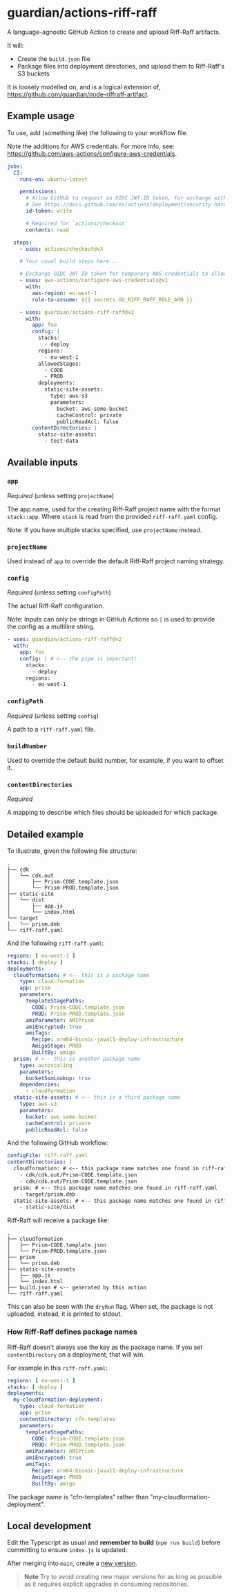 # guardian/actions-riff-raff

A language-agnostic GitHub Action to create and upload Riff-Raff artifacts.

It will:
- Create the `build.json` file
- Package files into deployment directories, and upload them to Riff-Raff's S3 buckets

It is loosely modelled on, and is a logical extension of,
https://github.com/guardian/node-riffraff-artifact.

## Example usage
To use, add (something like) the following to your workflow file.

Note the additions for AWS credentials. For more info, see: https://github.com/aws-actions/configure-aws-credentials.

```yaml
jobs:
  CI:
    runs-on: ubuntu-latest

    permissions:
      # Allow GitHub to request an OIDC JWT ID token, for exchange with `aws-actions/configure-aws-credentials`
      # See https://docs.github.com/en/actions/deployment/security-hardening-your-deployments/configuring-openid-connect-in-amazon-web-services#updating-your-github-actions-workflow
      id-token: write

      # Required for `actions/checkout`
      contents: read

  steps:
    - uses: actions/checkout@v3

    # Your usual build steps here...

    # Exchange OIDC JWT ID token for temporary AWS credentials to allow uploading to S3
    - uses: aws-actions/configure-aws-credentials@v1
      with:
        aws-region: eu-west-1
        role-to-assume: ${{ secrets.GU_RIFF_RAFF_ROLE_ARN }}

    - uses: guardian/actions-riff-raff@v2
      with:
        app: foo
        config: |
          stacks:
            - deploy
          regions:
            - eu-west-1
          allowedStages:
            - CODE
            - PROD
          deployments:
            static-site-assets:
              type: aws-s3
              parameters:
                bucket: aws-some-bucket
                cacheControl: private
                publicReadAcl: false
        contentDirectories: |
          static-site-assets:
            - test-data
```

## Available inputs

### `app`
*Required* (unless setting `projectName`)

The app name, used for the creating Riff-Raff project name with the format `stack::app`.
Where `stack` is read from the provided `riff-raff.yaml` config.

Note: If you have multiple stacks specified, use `projectName` instead.

### `projectName`
Used instead of `app` to override the default Riff-Raff project naming strategy.

### `config`
*Required* (unless setting `configPath`)

The actual Riff-Raff configuration.

Note: Inputs can only be strings in GitHub Actions so `|` is used to provide the
config as a multiline string.

```yaml
- uses: guardian/actions-riff-raff@v2
  with:
    app: foo
    config: | # <-- the pipe is important!
      stacks:
        - deploy
      regions:
        - eu-west-1
```

### `configPath`
*Required* (unless setting `config`)

A path to a `riff-raff.yaml` file.

### `buildNumber`
Used to override the default build number, for example, if you want to offset it.

### `contentDirectories`
*Required*

A mapping to describe which files should be uploaded for which package.

## Detailed example
To illustrate, given the following file structure:

```console
.
├── cdk
│   └── cdk.out
│       ├── Prism-CODE.template.json
│       └── Prism-PROD.template.json
├── static-site
│   └── dist
│       ├── app.js
│       └── index.html
└── target
│   └── prism.deb
└── riff-raff.yaml
```

And the following `riff-raff.yaml`:

```yaml
regions: [ eu-west-1 ]
stacks: [ deploy ]
deployments:
  cloudformation: # <-- this is a package name
    type: cloud-formation
    app: prism
    parameters:
      templateStagePaths:
        CODE: Prism-CODE.template.json
        PROD: Prism-PROD.template.json
      amiParameter: AMIPrism
      amiEncrypted: true
      amiTags:
        Recipe: arm64-bionic-java11-deploy-infrastructure
        AmigoStage: PROD
        BuiltBy: amigo
  prism: # <-- this is another package name
    type: autoscaling
    parameters:
      bucketSsmLookup: true
    dependencies:
      - cloudformation
  static-site-assets: # <-- this is a third package name
    type: aws-s3
    parameters:
      bucket: aws-some-bucket
      cacheControl: private
      publicReadAcl: false
```

And the following GitHub workflow:

```yaml
configFile: riff-raff.yaml
contentDirectories: |
  cloudformation: # <-- this package name matches one found in riff-raff.yaml
    - cdk/cdk.out/Prism-CODE.template.json
    - cdk/cdk.out/Prism-CODE.template.json
  prism: # <-- this package name matches one found in riff-raff.yaml
    - target/prism.deb
  static-site-assets: # <-- this package name matches one found in riff-raff.yaml
    - static-site/dist
```

Riff-Raff will receive a package like:

```console
.
├── cloudformation
│   ├── Prism-CODE.template.json
│   └── Prism-PROD.template.json
├── prism
│   └── prism.deb
├── static-site-assets
│   ├── app.js
│   └── index.html
├── build.json # <-- generated by this action
└── riff-raff.yaml
```

This can also be seen with the `dryRun` flag.
When set, the package is not uploaded, instead, it is printed to stdout.

### How Riff-Raff defines package names
Riff-Raff doesn't always use the key as the package name. If you set `contentDirectory` on a deployment, that will win.

For example in this `riff-raff.yaml`:

```yaml
regions: [ eu-west-1 ]
stacks: [ deploy ]
deployments:
  my-cloudformation-deployment:
    type: cloud-formation
    app: prism
    contentDirectory: cfn-templates
    parameters:
      templateStagePaths:
        CODE: Prism-CODE.template.json
        PROD: Prism-PROD.template.json
      amiParameter: AMIPrism
      amiEncrypted: true
      amiTags:
        Recipe: arm64-bionic-java11-deploy-infrastructure
        AmigoStage: PROD
        BuiltBy: amigo
```

The package name is "cfn-templates" rather than "my-cloudformation-deployment".

## Local development

Edit the Typescript as usual and **remember to build** (`npm run build`) before
committing to ensure `index.js` is updated.

After merging into `main`, create a [new version](https://github.com/actions/toolkit/blob/master/docs/action-versioning.md).

> **Note**
> Try to avoid creating new major versions for as long as possible as it requires explicit upgrades in consuming repositories.
